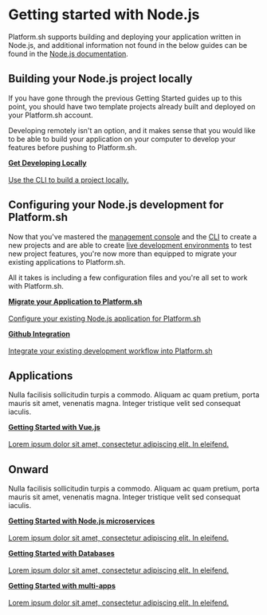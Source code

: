 
# Getting started with Node.js

Platform.sh supports building and deploying your application written in Node.js, and additional information not found in the below guides can be found in the [Node.js documentation](/languages/nodejs.md).

## Building your Node.js project locally

If you have gone through the previous Getting Started guides up to this point, you should have two template projects already built and deployed on your Platform.sh account.

Developing remotely isn't an option, and it makes sense that you would like to be able to build your application on your computer to develop your features before pushing to Platform.sh.

<html>
<head>
<link rel="stylesheet" href="/styles/styles.css">
</head>
<body>

<a href="/gettingstarted/languages/nodejs/demo/start.html" class="buttongen full"><b>Get Developing Locally</b><br/><br/>Use the CLI to build a project locally.</a>

</body>
</html>

## Configuring your Node.js development for Platform.sh

Now that you've mastered the [management console](/gettingstarted/first-project.md) and the [CLI](/gettingstarted/next-steps/cli/start.md) to create a new projects and are able to create [live development environments](/gettingstarted/next-steps/dev-envs/start.md) to test new project features, you're now more than equipped to migrate your existing applications to Platform.sh. 

All it takes is including a few configuration files and you're all set to work with Platform.sh.

<html>
<head>
<link rel="stylesheet" href="/styles/styles.css">
</head>
<body>

<a href="/gettingstarted/languages/nodejs/demo/start.html" class="buttongen full"><b>Migrate your Application to Platform.sh</b><br/><br/>Configure your existing Node.js application for Platform.sh</a>

<a href="/gettingstarted/languages/nodejs/demo/start.html" class="buttongen full"><b>Github Integration</b><br/><br/>Integrate your existing development workflow into Platform.sh</a>

</body>
</html>

## Applications


Nulla facilisis sollicitudin turpis a commodo. Aliquam ac quam pretium, porta mauris sit amet, venenatis magna. Integer tristique velit sed consequat iaculis.

<html>
<head>
<link rel="stylesheet" href="/styles/styles.css">
</head>
<body>

<a href="/gettingstarted/languages/nodejs/demo/start.html" class="buttongen full"><b>Getting Started with Vue.js</b><br/><br/>Lorem ipsum dolor sit amet, consectetur adipiscing elit. In eleifend.</a>

</body>
</html>

## Onward

Nulla facilisis sollicitudin turpis a commodo. Aliquam ac quam pretium, porta mauris sit amet, venenatis magna. Integer tristique velit sed consequat iaculis.

<html>
<head>
<link rel="stylesheet" href="/styles/styles.css">
</head>
<body>

<a href="/gettingstarted/languages/nodejs/demo/start.html" class="buttongen full"><b>Getting Started with Node.js microservices</b><br/><br/>Lorem ipsum dolor sit amet, consectetur adipiscing elit. In eleifend.</a>

<a href="/gettingstarted/languages/nodejs/demo/start.html" class="buttongen full"><b>Getting Started with Databases</b><br/><br/>Lorem ipsum dolor sit amet, consectetur adipiscing elit. In eleifend.</a>

<a href="/gettingstarted/languages/nodejs/demo/start.html" class="buttongen full"><b>Getting Started with multi-apps</b><br/><br/>Lorem ipsum dolor sit amet, consectetur adipiscing elit. In eleifend.</a>

</body>
</html>
